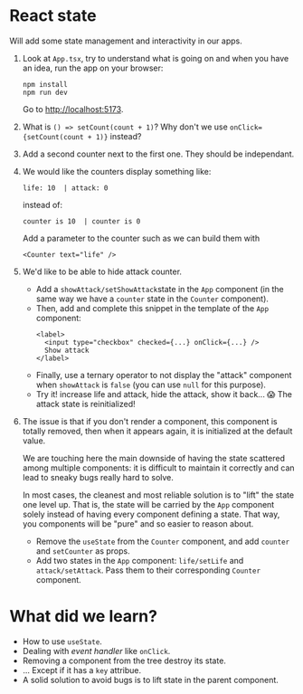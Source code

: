 # React state

Will add some state management and interactivity in our apps.

1. Look at `App.tsx`, try to understand what is going on and when
   you have an idea, run the app on your browser:
   ```
   npm install
   npm run dev
   ```
   Go to [http://localhost:5173](http://localhost:5173).
2. What is `() => setCount(count + 1)`? Why don't we use
   `onClick={setCount(count + 1)}` instead?
3. Add a second counter next to the first one. They should be independant.
4. We would like the counters display something like:
   ```
   life: 10  | attack: 0
   ```
   instead of:
   ```
   counter is 10  | counter is 0
   ```
   Add a parameter to the counter such as we can build them with
   ```tsx
   <Counter text="life" />
   ```
5. We'd like to be able to hide attack counter.

   - Add a `showAttack/setShowAttack`state in the
     `App` component (in the same way we have a `counter` state in the `Counter`
     component).
   - Then, add and complete this snippet in the template of the `App` component:
     ```tsx
     <label>
       <input type="checkbox" checked={...} onClick={...} />
       Show attack
     </label>
     ```
   - Finally, use a ternary operator to not display the "attack" component
     when `showAttack` is `false` (you can use `null` for this purpose).
   - Try it! increase life and attack, hide the attack, show it back... 😱 The
     attack state is reinitialized!

6. The issue is that if you don't render a component, this component is totally
   removed, then when it appears again, it is initialized at the default value.

   We are touching here the main downside of having the state scattered among
   multiple components: it is difficult to maintain it correctly and can lead to
   sneaky bugs really hard to solve.

   In most cases, the cleanest and most reliable solution is to "lift" the state
   one level up. That is, the state will be carried by the `App` component solely
   instead of having every component defining a state. That way, you components
   will be "pure" and so easier to reason about.

   - Remove the `useState` from the `Counter` component, and add `counter`
     and `setCounter` as props.
   - Add two states in the `App` component: `life/setLife` and
     `attack/setAttack`. Pass them to their corresponding `Counter` component.

# What did we learn?

- How to use `useState`.
- Dealing with _event handler_ like `onClick`.
- Removing a component from the tree destroy its state.
- ... Except if it has a `key` attribue.
- A solid solution to avoid bugs is to lift state in the parent component.
